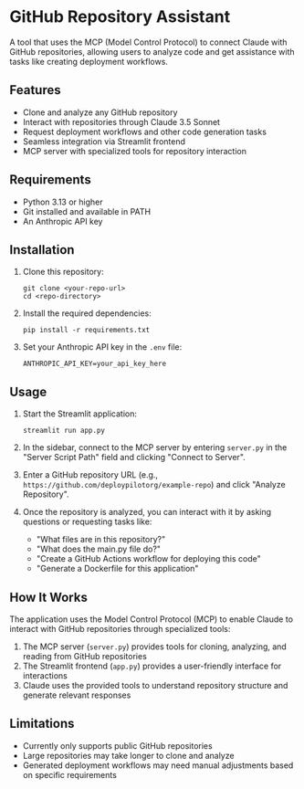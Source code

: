 # GitHub Repository Assistant

A tool that uses the MCP (Model Control Protocol) to connect Claude with GitHub repositories, allowing users to analyze code and get assistance with tasks like creating deployment workflows.

## Features

- Clone and analyze any GitHub repository
- Interact with repositories through Claude 3.5 Sonnet
- Request deployment workflows and other code generation tasks
- Seamless integration via Streamlit frontend
- MCP server with specialized tools for repository interaction

## Requirements

- Python 3.13 or higher
- Git installed and available in PATH
- An Anthropic API key

## Installation

1. Clone this repository:
   ```
   git clone <your-repo-url>
   cd <repo-directory>
   ```

2. Install the required dependencies:
   ```
   pip install -r requirements.txt
   ```

3. Set your Anthropic API key in the `.env` file:
   ```
   ANTHROPIC_API_KEY=your_api_key_here
   ```

## Usage

1. Start the Streamlit application:
   ```
   streamlit run app.py
   ```

2. In the sidebar, connect to the MCP server by entering `server.py` in the "Server Script Path" field and clicking "Connect to Server".

3. Enter a GitHub repository URL (e.g., `https://github.com/deploypilotorg/example-repo`) and click "Analyze Repository".

4. Once the repository is analyzed, you can interact with it by asking questions or requesting tasks like:
   - "What files are in this repository?"
   - "What does the main.py file do?"
   - "Create a GitHub Actions workflow for deploying this code"
   - "Generate a Dockerfile for this application"

## How It Works

The application uses the Model Control Protocol (MCP) to enable Claude to interact with GitHub repositories through specialized tools:

1. The MCP server (`server.py`) provides tools for cloning, analyzing, and reading from GitHub repositories
2. The Streamlit frontend (`app.py`) provides a user-friendly interface for interactions
3. Claude uses the provided tools to understand repository structure and generate relevant responses

## Limitations

- Currently only supports public GitHub repositories
- Large repositories may take longer to clone and analyze
- Generated deployment workflows may need manual adjustments based on specific requirements